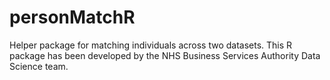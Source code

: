 # personMatchR
Helper package for matching individuals across two datasets. This R package has been developed by the NHS Business Services Authority Data Science team.
